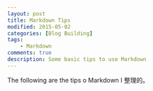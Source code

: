 ```yaml
---
layout: post
title: Markdown Tips
modified: 2015-05-02
categories: [Blog Building]
tags:
    - Markdown
comments: true
description: Some basic tips to use Markdown
---
```


The following are the tips o Markdown I 整理的。